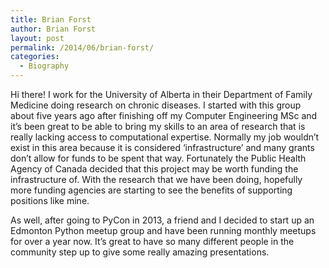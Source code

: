 ```yaml
---
title: Brian Forst
author: Brian Forst
layout: post
permalink: /2014/06/brian-forst/
categories:
  - Biography
---
```

Hi there! I work for the University of Alberta in their Department of Family Medicine doing research on chronic diseases. I started with this group about five years ago after finishing off my Computer Engineering MSc and it&#8217;s been great to be able to bring my skills to an area of research that is really lacking access to computational expertise. Normally my job wouldn&#8217;t exist in this area because it is considered &#8216;infrastructure&#8217; and many grants don&#8217;t allow for funds to be spent that way. Fortunately the Public Health Agency of Canada decided that this project may be worth funding the infrastructure of. With the research that we have been doing, hopefully more funding agencies are starting to see the benefits of supporting positions like mine.

As well, after going to PyCon in 2013, a friend and I decided to start up an Edmonton Python meetup group and have been running monthly meetups for over a year now. It&#8217;s great to have so many different people in the community step up to give some really amazing presentations.